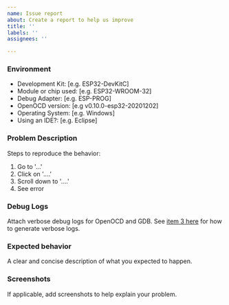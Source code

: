 ```yaml
---
name: Issue report
about: Create a report to help us improve
title: ''
labels: ''
assignees: ''

---
```


### Environment
- Development Kit: [e.g. ESP32-DevKitC]
- Module or chip used: [e.g. ESP32-WROOM-32]
- Debug Adapter: [e.g. ESP-PROG]
- OpenOCD version: [e.g v0.10.0-esp32-20201202]
- Operating System: [e.g. Windows]
- Using an IDE?: [e.g. Eclipse]

### Problem Description
Steps to reproduce the behavior:
1. Go to '...'
2. Click on '....'
3. Scroll down to '....'
4. See error

### Debug Logs
Attach verbose debug logs for OpenOCD and GDB.  See [item 3 here](https://docs.espressif.com/projects/esp-idf/en/latest/esp32/api-guides/jtag-debugging/tips-and-quirks.html#reporting-issues-with-openocd-gdb) for how to generate verbose logs.

### Expected behavior
A clear and concise description of what you expected to happen.

### Screenshots
If applicable, add screenshots to help explain your problem.
